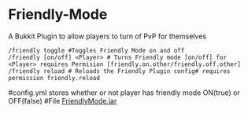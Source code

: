 # Friendly-Mode
A Bukkit Plugin to allow players to turn of PvP for themselves

    /friendly toggle #Toggles Friendly Mode on and off
    /friendly [on/off] <Player> # Turns Friendly mode [on/off] for <Player> requires Permision [friendly.on.other/friendly.off.other]
    /friendly reload # Reloads the Friendly Plugin config# requires permission friendly.reload
#config.yml 
stores whether or not player has friendly mode ON(true) or OFF(false)
#File
[FriendlyMode.jar](https://raw.githubusercontent.com/spammy23/Friendly-Mode/master/FriendlyMode.jar "Friendly-Mode Plugin")
